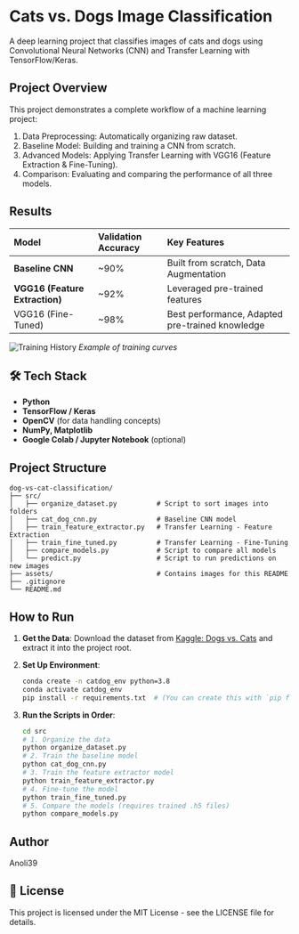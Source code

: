 # Cats vs. Dogs Image Classification

A deep learning project that classifies images of cats and dogs using Convolutional Neural Networks (CNN) and Transfer Learning with TensorFlow/Keras.

##  Project Overview

This project demonstrates a complete workflow of a machine learning project:
1.  Data Preprocessing: Automatically organizing raw dataset.
2.  Baseline Model: Building and training a CNN from scratch.
3.  Advanced Models: Applying Transfer Learning with VGG16 (Feature Extraction & Fine-Tuning).
4.  Comparison: Evaluating and comparing the performance of all three models.

##  Results

| Model | Validation Accuracy | Key Features |
| :--- | :--- | :--- |
| **Baseline CNN** | ~90% | Built from scratch, Data Augmentation |
| **VGG16 (Feature Extraction)** | ~92% | Leveraged pre-trained features |
| VGG16 (Fine-Tuned)| ~98% | Best performance, Adapted pre-trained knowledge |

![Training History]((https://github.com/Anoli39/DOGS-VS-CATS/blob/main/assets/feature_extractor_training_history.png)) *Example of training curves*

## 🛠 Tech Stack

- **Python**
- **TensorFlow / Keras**
- **OpenCV** (for data handling concepts)
- **NumPy, Matplotlib**
- **Google Colab / Jupyter Notebook** (optional)

##  Project Structure

```
dog-vs-cat-classification/
├── src/
│   ├── organize_dataset.py          # Script to sort images into folders
│   ├── cat_dog_cnn.py               # Baseline CNN model
│   ├── train_feature_extractor.py   # Transfer Learning - Feature Extraction
│   ├── train_fine_tuned.py          # Transfer Learning - Fine-Tuning
│   ├── compare_models.py            # Script to compare all models
│   └── predict.py                   # Script to run predictions on new images
├── assets/                          # Contains images for this README
├── .gitignore
└── README.md
```

##  How to Run

1.  **Get the Data**:
    Download the dataset from [Kaggle: Dogs vs. Cats](https://www.kaggle.com/c/dogs-vs-cats/data) and extract it into the project root.

2.  **Set Up Environment**:
    ```bash
    conda create -n catdog_env python=3.8
    conda activate catdog_env
    pip install -r requirements.txt  # (You can create this with `pip freeze > requirements.txt`)
    ```

3.  **Run the Scripts in Order**:
    ```bash
    cd src
    # 1. Organize the data
    python organize_dataset.py
    # 2. Train the baseline model
    python cat_dog_cnn.py
    # 3. Train the feature extractor model
    python train_feature_extractor.py
    # 4. Fine-tune the model
    python train_fine_tuned.py
    # 5. Compare the models (requires trained .h5 files)
    python compare_models.py
    ```

##  Author
Anoli39

## 📄 License

This project is licensed under the MIT License - see the LICENSE file for details.
